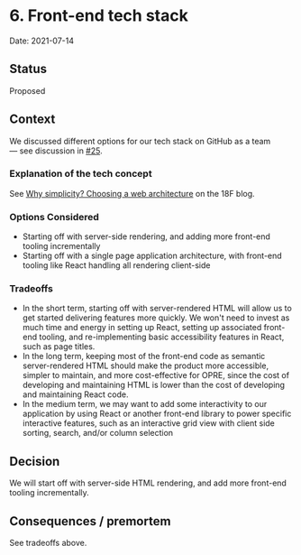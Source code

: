 # 6. Front-end tech stack

Date: 2021-07-14

## Status

Proposed

## Context

We discussed different options for our tech stack on GitHub as a team — see discussion in [#25](https://github.com/18F/OPRE-Unicorn/issues/25). 

### Explanation of the tech concept

See [Why simplicity? Choosing a web architecture](https://18f.gsa.gov/2021/04/05/why_simplicity_choosing_a_web_architecture/) on the 18F blog.

### Options Considered 

* Starting off with server-side rendering, and adding more front-end tooling incrementally
* Starting off with a single page application architecture, with front-end tooling like React handling all rendering client-side

### Tradeoffs 

* In the short term, starting off with server-rendered HTML will allow us to get started delivering features more quickly. We won't need to invest as much time and energy in setting up React, setting up associated front-end tooling, and re-implementing basic accessibility features in React, such as page titles.
* In the long term, keeping most of the front-end code as semantic server-rendered HTML should make the product more accessible, simpler to maintain, and more cost-effective for OPRE, since the cost of developing and maintaining HTML is lower than the cost of developing and maintaining React code.
* In the medium term, we may want to add some interactivity to our application by using React or another front-end library to power specific interactive features, such as an interactive grid view with client side sorting, search, and/or column selection

## Decision

We will start off with server-side HTML rendering, and add more front-end tooling incrementally. 

## Consequences / premortem

See tradeoffs above.

